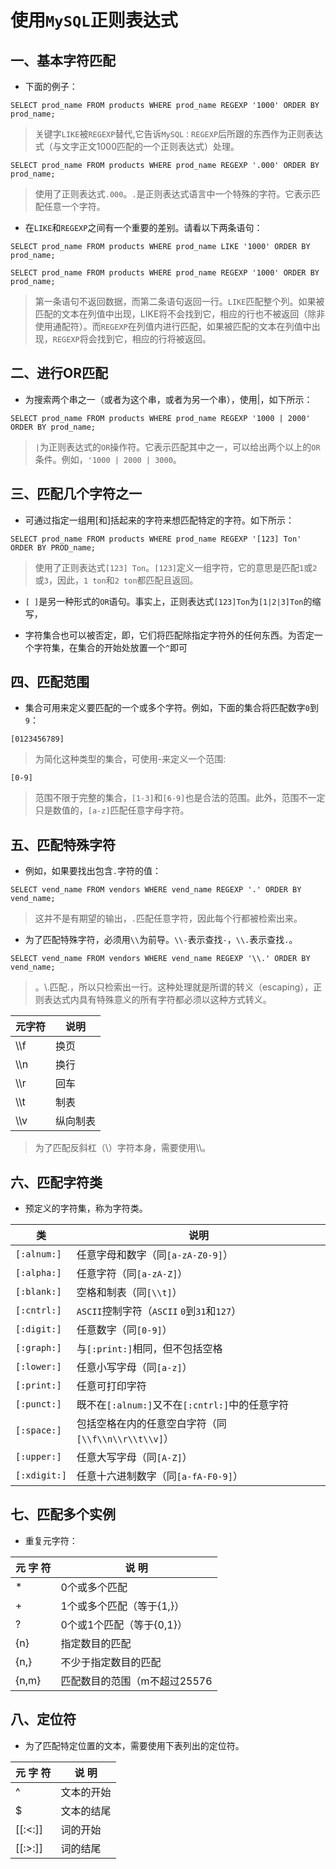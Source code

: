 # 使用`MySQL`正则表达式



## 一、基本字符匹配

- 下面的例子：

```mysql
SELECT prod_name FROM products WHERE prod_name REGEXP '1000' ORDER BY prod_name;
```

> 关键字`LIKE`被`REGEXP`替代,它告诉`MySQL：REGEXP`后所跟的东西作为正则表达式（与文字正文1000匹配的一个正则表达式）处理。

```my
SELECT prod_name FROM products WHERE prod_name REGEXP '.000' ORDER BY prod_name;
```

> 使用了正则表达式`.000`。`.`是正则表达式语言中一个特殊的字符。它表示匹配任意一个字符。

- 在`LIKE`和`REGEXP`之间有一个重要的差别。请看以下两条语句：

```mysql
SELECT prod_name FROM products WHERE prod_name LIKE '1000' ORDER BY prod_name;

SELECT prod_name FROM products WHERE prod_name REGEXP '1000' ORDER BY prod_name;
```

> 第一条语句不返回数据，而第二条语句返回一行。`LIKE`匹配整个列。如果被匹配的文本在列值中出现，LIKE将不会找到它，相应的行也不被返回（除非使用通配符）。而`REGEXP`在列值内进行匹配，如果被匹配的文本在列值中出现，`REGEXP`将会找到它，相应的行将被返回。



## 二、进行OR匹配

- 为搜索两个串之一（或者为这个串，或者为另一个串），使用|，如下所示：

```mysql
SELECT prod_name FROM products WHERE prod_name REGEXP '1000 | 2000' ORDER BY prod_name;
```

> `|`为正则表达式的`OR`操作符。它表示匹配其中之一，可以给出两个以上的`OR`条件。例如，`'1000 | 2000 | 3000`。



## 三、匹配几个字符之一

- 可通过指定一组用[和]括起来的字符来想匹配特定的字符。如下所示：

```mysql
SELECT prod_name FROM products WHERE prod_name REGEXP '[123] Ton' ORDER BY PROD_name;
```

> 使用了正则表达式`[123] Ton`。`[123]`定义一组字符，它的意思是匹配`1`或`2`或`3`，因此，`1 ton`和`2 ton`都匹配且返回。

- `[ ]`是另一种形式的`OR`语句。事实上，正则表达式`[123]Ton`为`[1|2|3]Ton`的缩写，

- 字符集合也可以被否定，即，它们将匹配除指定字符外的任何东西。为否定一个字符集，在集合的开始处放置一个`^`即可



## 四、匹配范围

- 集合可用来定义要匹配的一个或多个字符。例如，下面的集合将匹配数字`0`到`9`：

```
[0123456789]
```

> 为简化这种类型的集合，可使用-来定义一个范围:

```
[0-9]
```

> 范围不限于完整的集合，`[1-3]`和`[6-9]`也是合法的范围。此外，范围不一定只是数值的，`[a-z]`匹配任意字母字符。



## 五、匹配特殊字符

- 例如，如果要找出包含`.`字符的值：

```mysql
SELECT vend_name FROM vendors WHERE vend_name REGEXP '.' ORDER BY vend_name;
```

> 这并不是有期望的输出，`.`匹配任意字符，因此每个行都被检索出来。

- 为了匹配特殊字符，必须用`\\`为前导。`\\-`表示查找`-`，`\\.`表示查找`.`。

```mysql
SELECT vend_name FROM vendors WHERE vend_name REGEXP '\\.' ORDER BY vend_name;
```

> 。\\.匹配.，所以只检索出一行。这种处理就是所谓的转义（escaping），正则表达式内具有特殊意义的所有字符都必须以这种方式转义。

| 元字符 | 说明     |
| ------ | -------- |
| \\\f   | 换页     |
| \\\n   | 换行     |
| \\\r   | 回车     |
| \\\t   | 制表     |
| \\\v   | 纵向制表 |

> 为了匹配反斜杠（\）字符本身，需要使用\\\。



## 六、匹配字符类

- 预定义的字符集，称为字符类。

| 类           | 说明                                                |
| ------------ | --------------------------------------------------- |
| `[:alnum:]`  | 任意字母和数字（同`[a-zA-Z0-9]`）                   |
| `[:alpha:]`  | 任意字符（同`[a-zA-Z]`）                            |
| `[:blank:]`  | 空格和制表（同`[\\t]`）                             |
| `[:cntrl:]`  | `ASCII`控制字符（`ASCII` `0`到`31`和`127`）         |
| `[:digit:]`  | 任意数字（同`[0-9]`）                               |
| `[:graph:]`  | 与`[:print:]`相同，但不包括空格                     |
| `[:lower:]`  | 任意小写字母（同`[a-z]`）                           |
| `[:print:]`  | 任意可打印字符                                      |
| `[:punct:]`  | 既不在`[:alnum:]`又不在`[:cntrl:]`中的任意字符      |
| `[:space:]`  | 包括空格在内的任意空白字符（同`[\\f\\n\\r\\t\\v]`） |
| `[:upper:]`  | 任意大写字母（同`[A-Z]`）                           |
| `[:xdigit:]` | 任意十六进制数字（同`[a-fA-F0-9]`）                 |



## 七、匹配多个实例

- 重复元字符：

| 元 字 符 | 说 明                        |
| -------- | ---------------------------- |
| *        | 0个或多个匹配                |
| +        | 1个或多个匹配（等于{1,}）    |
| ?        | 0个或1个匹配（等于{0,1}）    |
| {n}      | 指定数目的匹配               |
| {n,}     | 不少于指定数目的匹配         |
| {n,m}    | 匹配数目的范围（m不超过25576 |



## 八、定位符

- 为了匹配特定位置的文本，需要使用下表列出的定位符。

| 元 字 符 | 说 明      |
| -------- | ---------- |
| ^        | 文本的开始 |
| $        | 文本的结尾 |
| [[:<:]]  | 词的开始   |
| [[:>:]]  | 词的结尾   |

